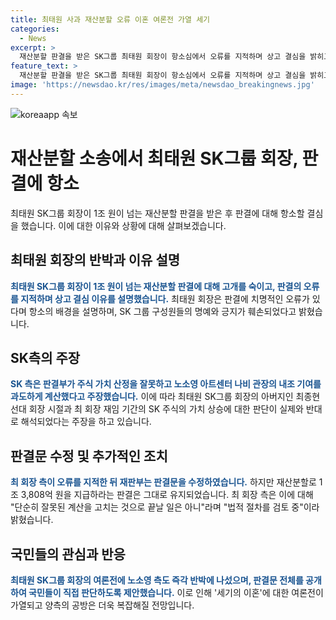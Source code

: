 ```yaml
---
title: 최태원 사과 재산분할 오류 이혼 여론전 가열 세기
categories:
  - News
excerpt: >
  재산분할 판결을 받은 SK그룹 최태원 회장이 항소심에서 오류를 지적하며 상고 결심을 밝히고, 반박으로 노소영 관장 측이 판결문 공개를 촉구하며 여론전이 가열되고 있습니다. 최 회장은 판결 내용에 오류를 지적하고 법적 절차를 검토 중이라고 밝혔으며, 노 관장 측은 국민이 스스로 판단할 수 있도록 판결문을 공개하라고 주장했습니다. 양측의 공방은 더욱 복잡해지고 있는 상황입니다.
feature_text: >
  재산분할 판결을 받은 SK그룹 최태원 회장이 항소심에서 오류를 지적하며 상고 결심을 밝히고, 반박으로 노소영 관장 측이 판결문 공개를 촉구하며 여론전이 가열되고 있습니다. 최 회장은 판결 내용에 오류를 지적하고 법적 절차를 검토 중이라고 밝혔으며, 노 관장 측은 국민이 스스로 판단할 수 있도록 판결문을 공개하라고 주장했습니다. 양측의 공방은 더욱 복잡해지고 있는 상황입니다.
image: 'https://newsdao.kr/res/images/meta/newsdao_breakingnews.jpg'
---
```


<p><img src="https://newsdao.kr/res/images/meta/newsdao_breakingnews.jpg" alt="koreaapp 속보" /></p>

<h1>재산분할 소송에서 최태원 SK그룹 회장, 판결에 항소</h1>

<p data-ke-size="size16">최태원 SK그룹 회장이 1조 원이 넘는 재산분할 판결을 받은 후 판결에 대해 항소할 결심을 했습니다. 이에 대한 이유와 상황에 대해 살펴보겠습니다.</p>

<h2 data-ke-size="size26">최태원 회장의 반박과 이유 설명</h2>

<p><b><span style="color: #1a5490;">최태원 SK그룹 회장이 1조 원이 넘는 재산분할 판결에 대해 고개를 숙이고, 판결의 오류를 지적하며 상고 결심 이유를 설명했습니다.</span></b> 최태원 회장은 판결에 치명적인 오류가 있다며 항소의 배경을 설명하며, SK 그룹 구성원들의 명예와 긍지가 훼손되었다고 밝혔습니다.</p>

<h2 data-ke-size="size26">SK측의 주장</h2>

<p><b><span style="color: #1a5490;">SK 측은 판결부가 주식 가치 산정을 잘못하고 노소영 아트센터 나비 관장의 내조 기여를 과도하게 계산했다고 주장했습니다.</span></b> 이에 따라 최태원 SK그룹 회장의 아버지인 최종현 선대 회장 시절과 최 회장 재임 기간의 SK 주식의 가치 상승에 대한 판단이 실제와 반대로 해석되었다는 주장을 하고 있습니다.</p>

<h2 data-ke-size="size26">판결문 수정 및 추가적인 조치</h2>

<p><b><span style="color: #1a5490;">최 회장 측이 오류를 지적한 뒤 재판부는 판결문을 수정하였습니다.</span></b> 하지만 재산분할로 1조 3,808억 원을 지급하라는 판결은 그대로 유지되었습니다. 최 회장 측은 이에 대해 "단순히 잘못된 계산을 고치는 것으로 끝날 일은 아니"라며 "법적 절차를 검토 중"이라 밝혔습니다.</p>

<h2 data-ke-size="size26">국민들의 관심과 반응</h2>

<p><b><span style="color: #1a5490;">최태원 SK그룹 회장의 여론전에 노소영 측도 즉각 반박에 나섰으며, 판결문 전체를 공개하여 국민들이 직접 판단하도록 제안했습니다.</span></b> 이로 인해 '세기의 이혼'에 대한 여론전이 가열되고 양측의 공방은 더욱 복잡해질 전망입니다.</p>


